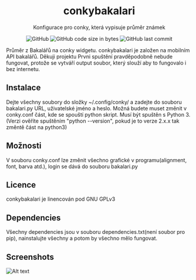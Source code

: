<h1 align="center">conkybakalari</h1>

<div align="center">
  
  Konfigurace pro conky, která vypisuje průměr známek
  
  ![GitHub](https://img.shields.io/github/license/Byl3x/conkybakalari)
  ![GitHub code size in bytes](https://img.shields.io/github/languages/code-size/Byl3x/conkybakalari)
  ![GitHub last commit](https://img.shields.io/github/last-commit/Byl3x/conkybakalari)
</div>

Průměr z Bakalářů na conky widgetu. conkybakalari je založen na mobilním API bakalářů. Děkuji projektu
Prvni spuštění pravděpodobně nebude fungovat, protože se vytváří output soubor, který slouží aby to fungovalo i bez internetu.

## Instalace
Dejte všechny soubory do složky ~/.config/conky/ a zadejte do souboru bakalari.py URL, uživatelské jméno a heslo.
Možná budete muset změnit v conky.conf část, kde se spouští python skript. Musí být spuštěn s Python 3.
(Verzi ověříte spuštěním "python --version", pokud je to verze 2.x.x tak změntě část na python3)

## Možnosti
V souboru conky.conf lze změnit všechno grafické v programu(alignment, font, barva atd.), login se dává do souboru bakalari.py

## Licence
conkybakalari je linencován pod GNU GPLv3

## Dependencies
Všechny dependencies jsou v souboru dependencies.txt(není soubor pro pip), nainstalujte všechny a potom by všechno mělo fungovat.

## Screenshots
![Alt text](https://i.imgur.com/TS2UvKZ.png)
